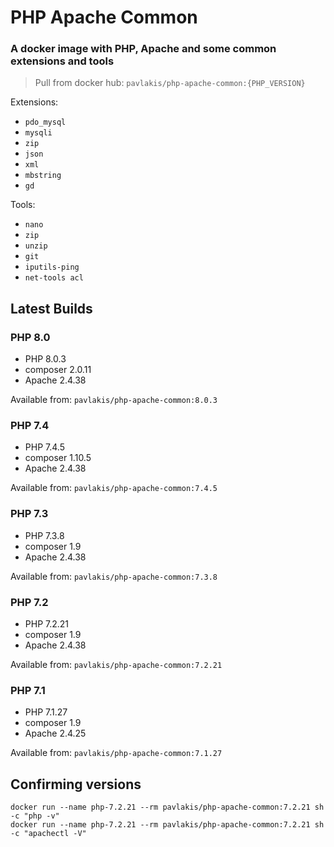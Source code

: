 # PHP Apache Common

### A docker image with PHP, Apache and some common extensions and tools

> Pull from docker hub: `pavlakis/php-apache-common:{PHP_VERSION}`

Extensions:

* `pdo_mysql` 
* `mysqli`
* `zip` 
* `json` 
* `xml` 
* `mbstring`
* `gd`

Tools:
	
* `nano` 
* `zip` 
* `unzip` 
* `git` 
* `iputils-ping` 
* `net-tools acl`

## Latest Builds

### PHP 8.0

* PHP 8.0.3
* composer 2.0.11
* Apache 2.4.38

Available from: `pavlakis/php-apache-common:8.0.3`

### PHP 7.4

* PHP 7.4.5
* composer 1.10.5
* Apache 2.4.38

Available from: `pavlakis/php-apache-common:7.4.5`

### PHP 7.3

* PHP 7.3.8
* composer 1.9
* Apache 2.4.38

Available from: `pavlakis/php-apache-common:7.3.8`

### PHP 7.2

* PHP 7.2.21
* composer 1.9
* Apache 2.4.38

Available from: `pavlakis/php-apache-common:7.2.21`

### PHP 7.1

* PHP 7.1.27
* composer 1.9
* Apache 2.4.25 

Available from: `pavlakis/php-apache-common:7.1.27`

## Confirming versions

```
docker run --name php-7.2.21 --rm pavlakis/php-apache-common:7.2.21 sh -c "php -v"
docker run --name php-7.2.21 --rm pavlakis/php-apache-common:7.2.21 sh -c "apachectl -V"
```
